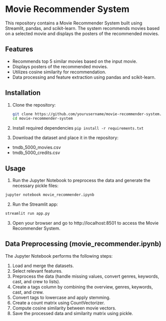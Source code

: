 # Movie Recommender System

This repository contains a Movie Recommender System built using Streamlit, pandas, and scikit-learn. The system recommends movies based on a selected movie and displays the posters of the recommended movies.

## Features

- Recommends top 5 similar movies based on the input movie.
- Displays posters of the recommended movies.
- Utilizes cosine similarity for recommendation.
- Data processing and feature extraction using pandas and scikit-learn.

## Installation

1. Clone the repository:
   ```bash
   git clone https://github.com/yourusername/movie-recommender-system.git
   cd movie-recommender-system
   ```

2. Install required dependencies
  ```pip install -r requirements.txt```

3. Download the dataset and place it in the repository:
- tmdb_5000_movies.csv
- tmdb_5000_credits.csv

## Usage
1. Run the Jupyter Notebook to preprocess the data and generate the necessary pickle files:
```bash
jupyter notebook movie_recommender.ipynb
```

2. Run the Streamlit app:
```bash
streamlit run app.py
```

3. Open your browser and go to http://localhost:8501 to access the Movie Recommender System.

## Data Preprocessing (movie_recommender.ipynb)
The Jupyter Notebook performs the following steps:

1. Load and merge the datasets.
2. Select relevant features.
3. Preprocess the data (handle missing values, convert genres, keywords, cast, and crew to lists).
4. Create a tags column by combining the overview, genres, keywords, cast, and crew.
5. Convert tags to lowercase and apply stemming.
6. Create a count matrix using CountVectorizer.
7. Compute cosine similarity between movie vectors.
8. Save the processed data and similarity matrix using pickle.
